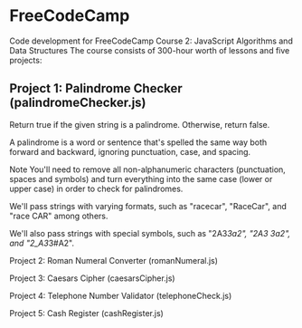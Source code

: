 # FreeCodeCamp
Code development for FreeCodeCamp Course 2: JavaScript Algorithms and Data Structures
The course consists of 300-hour worth of lessons and five projects:

Project 1: Palindrome Checker (palindromeChecker.js)
-----------------------------------------------------
Return true if the given string is a palindrome. Otherwise, return false.

A palindrome is a word or sentence that's spelled the same way both forward and backward, ignoring punctuation, case, and spacing.

Note
You'll need to remove all non-alphanumeric characters (punctuation, spaces and symbols) and turn everything into the same case (lower or upper case) in order to check for palindromes.

We'll pass strings with varying formats, such as "racecar", "RaceCar", and "race CAR" among others.

We'll also pass strings with special symbols, such as "2A3*3a2", "2A3 3a2", and "2_A3*3#A2".


Project 2: Roman Numeral Converter (romanNumeral.js)

Project 3: Caesars Cipher (caesarsCipher.js)

Project 4: Telephone Number Validator (telephoneCheck.js)

Project 5: Cash Register (cashRegister.js)
